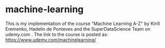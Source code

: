 # machine-learning

This is my implementation of the course "Machine Learning A-Z" by Kirill Eremenko, Hadelin de Ponteves and the SuperDataScience Team on udemy.com .
The link to the course is posted as: https://www.udemy.com/machinelearning/
